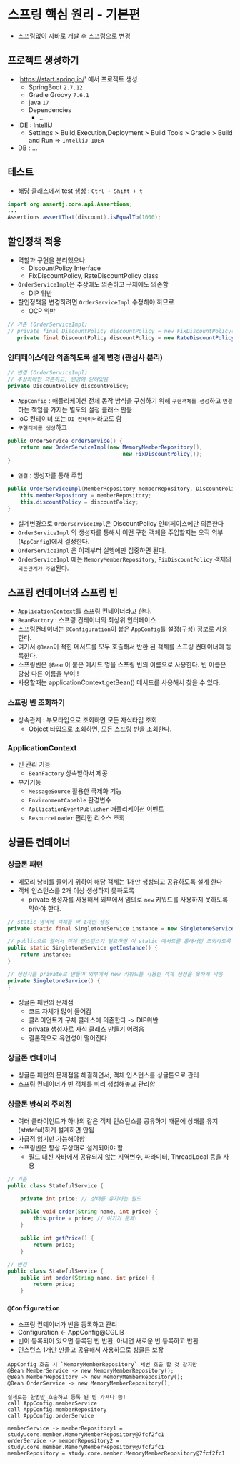# 스프링 핵심 원리 - 기본편
- 스프링없이 자바로 개발 후 스프링으로 변경

## 프로젝트 생성하기
- 'https://start.spring.io/' 에서 프로젝트 생성
  - SpringBoot `2.7.12`
  - Gradle Groovy `7.6.1`
  - java `17`
  - Dependencies
    - ...
- IDE : IntelliJ
  - Settings > Build,Execution,Deployment > Build Tools > Gradle > Build and Run => `IntelliJ IDEA`
- DB : ...

## 테스트
- 해당 클래스에서 test 생성 : `Ctrl + Shift + t`
```java
import org.assertj.core.api.Assertions;
...
Assertions.assertThat(discount).isEqualTo(1000);
```

## 할인정책 적용
- 역할과 구현을 분리했으나 
  - DiscountPolicy Interface
  - FixDiscountPolicy, RateDiscountPolicy class
- `OrderServiceImpl`은 추상에도 의존하고 구체에도 의존함
  - DIP 위반
- 할인정책을 변경하려면 `OrderServiceImpl` 수정해야 하므로
  - OCP 위반
```java
// 기존 (OrderServiceImpl)
// private final DiscountPolicy discountPolicy = new FixDiscountPolicy();
   private final DiscountPolicy discountPolicy = new RateDiscountPolicy();
```
### 인터페이스에만 의존하도록 설계 변경 (관심사 분리)
```java
// 변경 (OrderServiceImpl)
// 추상화에만 의존하고, 변경에 닫혀있음
private DiscountPolicy discountPolicy;
```
- `AppConfig` : 애플리케이션 전체 동작 방식을 구성하기 위해 `구현객체를 생성`하고 `연결`하는 책임을 가지는 별도의 설정 클래스 만듦
- IoC 컨테이너 또는 `DI 컨테이너`라고도 함
- `구현객체를 생성`하고 
```java
public OrderService orderService() {
    return new OrderServiceImpl(new MemoryMemberRepository(),
                                    new FixDiscountPolicy());
}
```
- `연결` : 생성자를 통해 주입
```java
public OrderServiceImpl(MemberRepository memberRepository, DiscountPolicy discountPolicy) {
    this.memberRepository = memberRepository;
    this.discountPolicy = discountPolicy;
}
```
- 설계변경으로 `OrderServiceImpl`은 DiscountPolicy 인터페이스에만 의존한다
- `OrderServiceImpl` 의 생성자를 통해서 어떤 구현 객체을 주입할지는 오직 외부(`AppConfig`)에서 결정한다.
- `OrderServiceImpl` 은 이제부터 실행에만 집중하면 된다.
- `OrderServiceImpl` 에는 `MemoryMemberRepository`, `FixDiscountPolicy` 객체의 `의존관계가 주입`된다.


## 스프링 컨테이너와 스프링 빈
- `ApplicationContext`를 스프링 컨테이너라고 한다.
- `BeanFactory` : 스프링 컨테이너의 최상위 인터페이스
- 스프링컨테이너는 `@Configuration`이 붙은 `AppConfig`를 설정(구성) 정보로 사용한다.
- 여기서 `@Bean`이 적힌 메서드를 모두 호출해서 반환 된 객체를 스프링 컨테이너에 등록한다.
- 스프링빈은 `@Bean`이 붙은 메서드 명을 스프링 빈의 이름으로 사용한다. 빈 이름은 항상 다른 이름을 부여!!
- 사용할때는 applicationContext.getBean() 메서드를 사용해서 찾을 수 있다.

### 스프링 빈 조회하기
- 상속관계 : 부모타입으로 조회하면 모든 자식타입 조회 
  - Object 타입으로 조회하면, 모든 스프링 빈을 조회한다.

### ApplicationContext
- 빈 관리 기능
  - `BeanFactory` 상속받아서 제공
- 부가기능
  - `MessageSource` 활용한 국제화 기능
  - `EnvironmentCapable` 환경변수
  - `ApllicationEventPublisher` 애플리케이션 이벤트
  - `ResourceLoader` 편리한 리소스 조회

## 싱글톤 컨테이너
### 싱글톤 패턴
- 메모리 낭비를 줄이기 위하여 해당 객체는 1개만 생성되고 공유하도록 설계 한다
- 객체 인스턴스를 2개 이상 생성하지 못하도록
  - private 생성자를 사용해서 외부에서 임의로 `new` 키워드를 사용하지 못하도록 막아야 한다.
```java
// static 영역에 객체를 딱 1개만 생성
private static final SingletoneService instance = new SingletoneService();

// public으로 열어서 객체 인스턴스가 필요하면 이 static 메서드를 통해서만 조회하도록 함
public static SingletoneService getInstance() {
    return instance;
}

// 생성자를 private로 만들어 외부에서 new 키워드를 사용한 객체 생성을 못하게 막음
private SingletoneService() {
}
```
- 싱글톤 패턴의 문제점
  - 코드 자체가 많이 들어감 
  - 클라이언트가 구체 클래스에 의존한다 -> DIP위반
  - private 생성자로 자식 클래스 만들기 어려움
  - 결론적으로 유연성이 떨어진다

### 싱글톤 컨테이너
- 싱글톤 패턴의 문제점을 해결하면서, 객체 인스턴스를 싱글톤으로 관리
- 스프링 컨테이너가 빈 객체를 미리 생성해놓고 관리함

### 싱글톤 방식의 주의점
- 여러 클라이언트가 하나의 같은 객체 인스턴스를 공유하기 때문에 상태를 유지(stateful)하게 설계하면 안됨
- 가급적 읽기만 가능해야함
- 스프링빈은 항상 무상태로 설계되어야 함
  - 필드 대신 자바에서 공유되지 않는 지역변수, 파라미터, ThreadLocal 등을 사용
```java
// 기존
public class StatefulService {

    private int price; // 상태를 유지하는 필드

    public void order(String name, int price) {
        this.price = price; // 여기가 문제!
    }
    
    public int getPrice() {
        return price;
    }
```
```java
// 변경
public class StatefulService {
    public int order(String name, int price) {
        return price;
    }
```

### `@Configuration`
- 스프링 컨테이너가 빈을 등록하고 관리
- Configuration <- AppConfig@CGLIB
- 빈이 등록되어 있으면 등록된 빈 반환, 아니면 새로운 빈 등록하고 반환
- 인스턴스 1개만 만들고 공유해서 사용하므로 싱글톤 보장
```text
AppConfig 호출 시 `MemoryMemberRepository` 세번 호출 할 것 같지만
@Bean MemberService -> new MemoryMemberRepository();
@Bean MemberRepository -> new MemoryMemberRepository();
@Bean OrderService -> new MemoryMemberRepository();

실제로는 한번만 호출하고 등록 된 빈 가져다 씀!
call AppConfig.memberService
call AppConfig.memberRepository
call AppConfig.orderService

memberService -> memberRepository1 = study.core.member.MemoryMemberRepository@7fcf2fc1
orderService -> memberRepository2 = study.core.member.MemoryMemberRepository@7fcf2fc1
memberRepository = study.core.member.MemoryMemberRepository@7fcf2fc1
```

